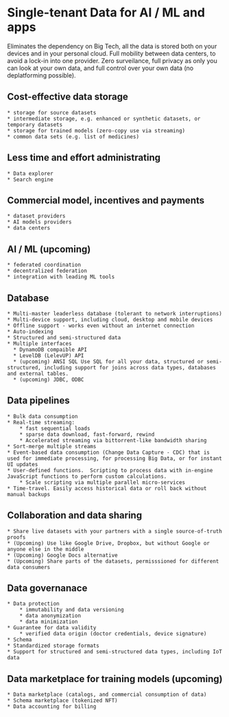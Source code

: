 # Single-tenant Data for AI / ML and apps
Eliminates the dependency on Big Tech, all the data is stored both on your devices and in your personal cloud. Full mobility between data centers, to avoid a lock-in into one provider. Zero surveilance, full privacy as only you can look at your own data, and full control over your own data (no deplatforming possible).


## Cost-effective data storage  
    * storage for source datasets
    * intermediate storage, e.g. enhanced or synthetic datasets, or temporary datasets 
    * storage for trained models (zero-copy use via streaming)
    * common data sets (e.g. list of medicines) 

## Less time and effort administrating 
    * Data explorer
    * Search engine 

## Commercial model, incentives and payments
    * dataset providers
    * AI models providers
    * data centers

## AI / ML (upcoming)
    * federated coordination
    * decentralized federation
    * integration with leading ML tools

## Database
    * Multi-master leaderless database (tolerant to network interruptions)
    * Multi-device support, including cloud, desktop and mobile devices
    * Offline support - works even without an internet connection
    * Auto-indexing
    * Structured and semi-structured data
    * Multiple interfaces
      * DynamoDB compaible API
      * LevelDB (LelevUP) API
      * (upcoming) ANSI SQL Use SQL for all your data, structured or semi-structured, including support for joins across data types, databases and external tables.
      * (upcoming) JDBC, ODBC
    
## Data pipelines
    * Bulk data consumption
    * Real-time streaming: 
        * fast sequential loads
        * sparse data download, fast-forward, rewind
        * Accelerated streaming via bittorrent-like bandwidth sharing
    * Sort-merge multiple streams
    * Event-based data consumption (Change Data Capture - CDC) that is used for immediate processing, for processing Big Data, or for instant UI updates
    * User-defined functions.  Scripting to process data with in-engine JavaScript functions to perform custom calculations.
        * Scale scripting via multiple parallel micro-services
    * Time-travel. Easily access historical data or roll back without manual backups

## Collaboration and data sharing
    * Share live datasets with your partners with a single source-of-truth proofs
    * (Upcoming) Use like Google Drive, Dropbox, but without Google or anyone else in the middle 
    * (Upcoming) Google Docs alternative 
    * (Upcoming) Share parts of the datasets, permisssioned for different data consumers

## Data governanace 
    * Data protection
        * immutability and data versioning
        * data anonymization 
        * data minimization 
    * Guarantee for data validity 
        * verified data origin (doctor credentials, device signature)
    * Schema
    * Standardized storage formats 
    * Support for structured and semi-structured data types, including IoT data

## Data marketplace for training models (upcoming)
    * Data marketplace (catalogs, and commercial consumption of data)
    * Schema marketplace (tokenized NFT)
    * Data accounting for billing



